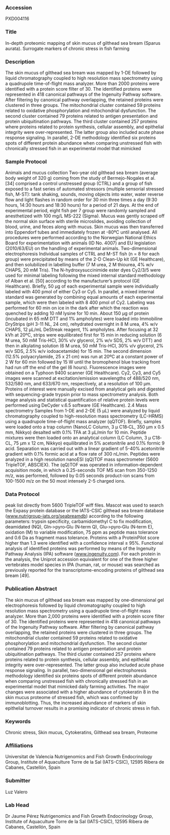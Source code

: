 ### Accession
PXD004116

### Title
In-depth proteomic mapping of skin mucus of gilthead sea bream (Sparus aurata). Surrogate markers of chronic stress in fish farming

### Description
The skin mucus of gilthead sea bream was mapped by 1-DE followed by liquid chromatography coupled to high resolution mass spectrometry using a quadrupole time-of-flight mass analyzer. More than 2000 proteins were identified with a protein score filter of 30. The identified proteins were represented in 418 canonical pathways of the Ingenuity Pathway software. After filtering by canonical pathway overlapping, the retained proteins were clustered in three groups. The mitochondrial cluster contained 59 proteins related to oxidative phosphorylation and mitochondrial dysfunction. The second cluster contained 79 proteins related to antigen presentation and protein ubiquitination pathways. The third cluster contained 257 proteins where proteins related to protein synthesis, cellular assembly, and epithelial integrity were over-represented. The latter group also included acute phase response signaling. In parallel, 2-DE methodology identified six proteins spots of different protein abundance when comparing unstressed fish with chronically stressed fish in an experimental model that mimicked

### Sample Protocol
Animals and mucus collection Two-year old gilthead sea bream (average body weight of 320 g) coming from the study of Bermejo-Nogales et al. [34] comprised a control unstressed group (CTRL) and a group of fish exposed to a fast series of automated stressors (multiple sensorial stressed fish, M-ST): tank shaking, sounds, moving objects into water, water reverse flow and light flashes in random order for 30 min three times a day (9:30 hours, 14:30 hours and 18:30 hours) for a period of 21 days. At the end of experimental period, eight fish per 7 group were randomly sampled and anesthetized with 100 mg/L MS-222 (Sigma). Mucus was gently scraped off the normal skin surface with sterile microslides, avoiding collection of blood, urine, and feces along with mucus. Skin mucus was then transferred into Eppendorf tubes and immediately frozen at -80ºC until analysed. All procedures were performed according to the Norwegian National Ethics Board for experimentation with animals (ID No. 4007) and EU legislation (2010/63/EU) on the handling of experimental animals. Two-dimensional electrophoresis Individual samples of CTRL and M-ST fish (n = 8 for each group) were precipitated by means of the 2-D Clean-Up kit (GE Healthcare), and then solubilized in labelling buffer (7 M urea, 2 M thiourea, 4% w/v CHAPS, 20 mM Tris). The N-hydroxysuccinimide ester dyes Cy2/3/5 were used for minimal labeling following the mixed internal standard methodology of Alban et al. [50] according to the manufacturer’s protocol (GE Healthcare). Briefly, 50 μg of each experimental sample were individually labeled with 400 pmol of either Cy3 or Cy5. In parallel, a mixed internal standard was generated by combining equal amounts of each experimental sample, which were then labeled with 8 400 pmol of Cy2. Labeling was performed for 60 min on ice in the dark after which the reaction was quenched by adding 10 nM lysine for 10 min. About 150 μg of protein (incubated in 65 mM DTT and 1% ampholytes) were loaded into Immobiline DryStrips (pH 3-11 NL, 24 cm), rehydrated overnight in 8 M urea, 4% w/v CHAPS, 12 μL/mL DeStreak reagent, 1% ampholytes. After focusing at 32 kVh at 20ºC, strips were equilibrated first for 15 min in reducing solution (6 M urea, 50 mM Tris-HCl, 30% v/v glycerol, 2% w/v SDS, 2% w/v DTT) and then in alkylating solution (6 M urea, 50 mM Tris-HCl, 30% v/v glycerol, 2% w/v SDS, 2.5% w/v iodoacetamide) for 15 min. The second dimension (12.5% polyacrylamide, 25 x 21 cm) was run at 20ºC at a constant power of 2 W for 60 min followed by 15 W until the bromophenol blue tracking front had run off the end of the gel (6 hours). Fluorescence images were obtained on a Typhoon 9400 scanner (GE Healthcare). Cy2, Cy3, and Cy5 images were scanned at excitation/emission wavelengths of 488/520 nm, 532/580 nm, and 633/670 nm, respectively, at a resolution of 100 μm. Proteins of interest were manually excised from analytical gels and digested with sequencing-grade trypsin prior to mass spectrometry analysis. Both image analysis and statistical quantification of relative protein levels were performed using DeCyder v.6.5 software (GE Healthcare). 2.4 Mass spectrometry Samples from 1-DE and 2-DE (5 μL) were analyzed by liquid chromatography coupled to high-resolution mass spectrometry (LC-HRMS) using a quadrupole time-of-flight mass analyzer (qQTOF). Briefly, samples were loaded onto a trap column (NanoLC Column, 3 μ C18‐CL, 350 μm x 0.5 mm, Nikkyo) desalted with 0.1% TFA at 3 μL/min for 10 min. Peptide mixtures were then loaded onto an analytical column (LC Column, 3 μ C18‐CL, 75 μm x 12 cm, Nikkyo) equilibrated in 5% acetonitrile and 0.1% formic 9 acid. Separation was carried out with a linear gradient of 5-40% acetonitrile gradient with 0.1% formic acid at a flow rate of 300 nL/min. Peptides were analyzed in a high resolution nanoESI (qQ)TOF mass spectrometer (5600 TripleTOF, ABSCIEX). The (qQ)TOF was operated in information‐dependent acquisition mode, in which a 0.25-seconds TOF MS scan from 350-1250 m/z, was performed, followed by 0.05 seconds product-ion scans from 100-1500 m/z on the 50 most intensely 2-5 charged ions.

### Data Protocol
peak list directly from 5600 TripleTOF wiff files. Mascot was used to search the Expasy protein database or the IATS-CSIC gilthead sea bream database (www.nutrigroup-iats.org/seabreamdb) according to the following parameters: trypsin specificity, carbamidomethyl C to fix modification, deamidated (NQ), Gln‐>pyro‐Glu (N‐term Q), Glu‐>pyro‐Glu (N‐term E), oxidation (M) to variable modification, 75 ppm as peptide mass tolerance and 0.6 Da as fragment mass tolerance. Proteins with a ProteinPilot score higher than 1.3 were identified with a confidence interval ≥ 95%. Functional analysis of identified proteins was performed by means of the Ingenuity Pathway Analysis (IPA) software (www.ingenuity.com). For each protein in the analysis, the Uniprot accession equivalent for one of the three higher vertebrates model species in IPA (human, rat, or mouse) was searched as previously reported for the transcriptome-encoding proteins of gilthead sea bream [49].

### Publication Abstract
The skin mucus of gilthead sea bream was mapped by one-dimensional gel electrophoresis followed by liquid chromatography coupled to high resolution mass spectrometry using a quadrupole time-of-flight mass analyzer. More than 2,000 proteins were identified with a protein score filter of 30. The identified proteins were represented in 418 canonical pathways of the Ingenuity Pathway software. After filtering by canonical pathway overlapping, the retained proteins were clustered in three groups. The mitochondrial cluster contained 59 proteins related to oxidative phosphorylation and mitochondrial dysfunction. The second cluster contained 79 proteins related to antigen presentation and protein ubiquitination pathways. The third cluster contained 257 proteins where proteins related to protein synthesis, cellular assembly, and epithelial integrity were over-represented. The latter group also included acute phase response signaling. In parallel, two-dimensional gel electrophoresis methodology identified six proteins spots of different protein abundance when comparing unstressed fish with chronically stressed fish in an experimental model that mimicked daily farming activities. The major changes were associated with a higher abundance of cytokeratin 8 in the skin mucus proteome of stressed fish, which was confirmed by immunoblotting. Thus, the increased abundance of markers of skin epithelial turnover results in a promising indicator of chronic stress in fish.

### Keywords
Chronic stress, Skin mucus, Cytokeratins, Gilthead sea bream, Proteome

### Affiliations
Universitat de Valencia
Nutrigenomics and Fish Growth Endocrinology Group, Institute of Aquaculture Torre de la Sal (IATS-CSIC), 12595 Ribera de Cabanes, Castellón, Spain

### Submitter
Luz Valero

### Lab Head
Dr Jaume Pérez
Nutrigenomics and Fish Growth Endocrinology Group, Institute of Aquaculture Torre de la Sal (IATS-CSIC), 12595 Ribera de Cabanes, Castellón, Spain



